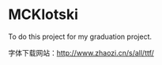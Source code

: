 MCKlotski
=========

To do this project for my graduation project.

字体下载网站：http://www.zhaozi.cn/s/all/ttf/